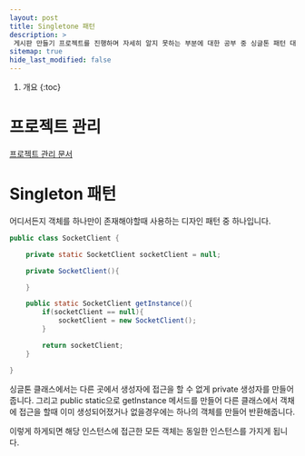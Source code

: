```yaml
---
layout: post
title: Singletone 패턴 
description: >
 게시판 만들기 프로젝트를 진행하며 자세히 알지 못하는 부분에 대한 공부 중 싱글톤 패턴 대한 공부 내용
sitemap: true
hide_last_modified: false
---
```


1. 개요
{:toc}

# 프로젝트 관리
[프로젝트 관리 문서](https://docs.google.com/spreadsheets/d/1xxuP3eXVIsYP-Pe4pwDcvYthXhtYNUvVXXgRPU3XWqw/edit?usp=sharing)



# Singleton 패턴

어디서든지 객체를 하나만이 존재해야할때 사용하는 디자인 패턴 중 하나입니다.

```java
public class SocketClient {

    private static SocketClient socketClient = null;

    private SocketClient(){

    }

    public static SocketClient getInstance(){
        if(socketClient == null){
            socketClient = new SocketClient();
        }

        return socketClient;
    }

}
```

싱글톤 클래스에서는 다른 곳에서 생성자에 접근을 할 수 없게 private 생성자를 만들어줍니다. 그리고 public static으로 getInstance 메서드를 만들어
다른 클래스에서 객채에 접근을 할때 이미 생성되어졌거나 없을경우에는 하나의 객체를 만들어 반환해줍니다.

이렇게 하게되면 해당 인스턴스에 접근한 모든 객체는 동일한 인스턴스를 가지게 됩니다.
